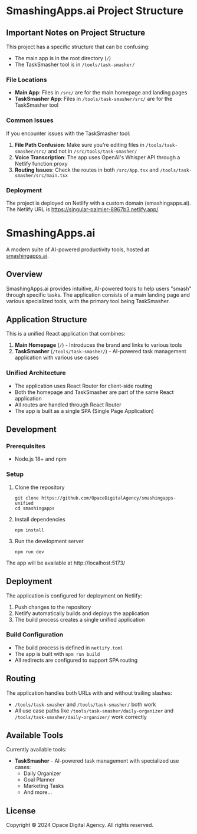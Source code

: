 # SmashingApps.ai Project Structure

## Important Notes on Project Structure

This project has a specific structure that can be confusing:

- The main app is in the root directory (`/`)
- The TaskSmasher tool is in `/tools/task-smasher/`

### File Locations

- **Main App**: Files in `/src/` are for the main homepage and landing pages
- **TaskSmasher App**: Files in `/tools/task-smasher/src/` are for the TaskSmasher tool

### Common Issues

If you encounter issues with the TaskSmasher tool:

1. **File Path Confusion**: Make sure you're editing files in `/tools/task-smasher/src/` and not in `/src/tools/task-smasher/`
2. **Voice Transcription**: The app uses OpenAI's Whisper API through a Netlify function proxy
3. **Routing Issues**: Check the routes in both `/src/App.tsx` and `/tools/task-smasher/src/main.tsx`

### Deployment

The project is deployed on Netlify with a custom domain (smashingapps.ai). The Netlify URL is https://singular-palmier-8967b3.netlify.app/

# SmashingApps.ai

A modern suite of AI-powered productivity tools, hosted at [smashingapps.ai](https://smashingapps.ai).

## Overview

SmashingApps.ai provides intuitive, AI-powered tools to help users "smash" through specific tasks. The application consists of a main landing page and various specialized tools, with the primary tool being TaskSmasher.

## Application Structure

This is a unified React application that combines:

1. **Main Homepage** (`/`) - Introduces the brand and links to various tools
2. **TaskSmasher** (`/tools/task-smasher/`) - AI-powered task management application with various use cases

### Unified Architecture

- The application uses React Router for client-side routing
- Both the homepage and TaskSmasher are part of the same React application
- All routes are handled through React Router
- The app is built as a single SPA (Single Page Application)

## Development

### Prerequisites

- Node.js 18+ and npm

### Setup

1. Clone the repository
   ```
   git clone https://github.com/OpaceDigitalAgency/smashingapps-unified
   cd smashingapps
   ```

2. Install dependencies
   ```
   npm install
   ```

3. Run the development server
   ```
   npm run dev
   ```

The app will be available at http://localhost:5173/

## Deployment

The application is configured for deployment on Netlify:

1. Push changes to the repository
2. Netlify automatically builds and deploys the application
3. The build process creates a single unified application

### Build Configuration

- The build process is defined in `netlify.toml`
- The app is built with `npm run build`
- All redirects are configured to support SPA routing

## Routing

The application handles both URLs with and without trailing slashes:

- `/tools/task-smasher` and `/tools/task-smasher/` both work
- All use case paths like `/tools/task-smasher/daily-organizer` and `/tools/task-smasher/daily-organizer/` work correctly

## Available Tools

Currently available tools:

- **TaskSmasher** - AI-powered task management with specialized use cases:
  - Daily Organizer
  - Goal Planner
  - Marketing Tasks
  - And more...

## License

Copyright © 2024 Opace Digital Agency. All rights reserved.